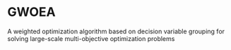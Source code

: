 # GWOEA
A weighted optimization algorithm based on decision variable grouping for solving large-scale multi-objective optimization problems
